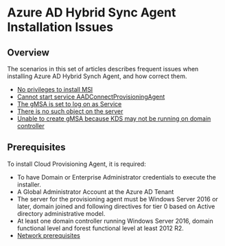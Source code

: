 # Azure AD Hybrid Sync Agent Installation Issues

## Overview

The scenarios in this set of articles describes frequent issues when installing Azure AD Hybrid Synch Agent, and how correct them.

- [No privileges to install MSI](azure-ad-hybrid-synch-no-privilages-install-msi.md)
- [Cannot start service AADConnectProvisioningAgent](azure-ad-hybrid-synch-cannot-start-aadconnect-provisioning-agent.md)
- [The gMSA is set to log on as Service](azure-ad-hybrid-synch-gMSA-set-logon-service.md)
- [There is no such object on the server](azure-ad-hybrid-synch-no-such-object-on-server.md)
- [Unable to create gMSA because KDS may not be running on domain controller](azure-ad-hybrid-synch-unable-create-gmsa-kds-domain-controller.md)

## Prerequisites

To install Cloud Provisioning Agent, it is required:

- To have Domain or Enterprise Administrator credentials to execute the installer.
- A Global Administrator Account at the Azure AD Tenant
- The server for the provisioning agent must be Windows Server 2016 or later, domain joined and following directives for tier 0 based on Active directory administrative model.
- At least one domain controller running Windows Server 2016, domain functional level and forest functional level at least 2012 R2.
- [Network prerequisites](/azure/active-directory/cloud-sync/how-to-prerequisites#in-your-on-premises-environment)
